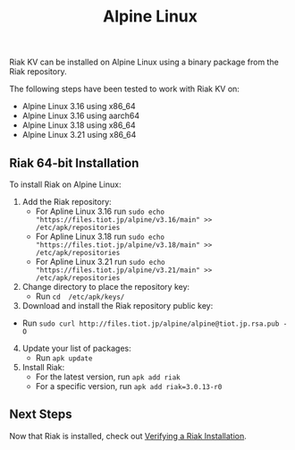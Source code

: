 ﻿---
title_supertext: "Installing on"
title: "Alpine Linux"
description: "installing Riak on Alpine Linux"
project: "riak_kv"
project_version: "3.0.13"
lastmod: 2023-02-04T00:00:00-00:00
sitemap:
  priority: 0.2
menu:
  riak_kv-3.0.13:
    name: "Alpine Linux"
    identifier: "installing_alpine_linux"
    weight: 301
    parent: "installing"
since: 3.0.9
version_history:
  in: "3.0.9+"
toc: true
aliases:
  - /riak/3.0.13/ops/building/installing/installing-on-alpine-linux
  - /riak/kv/3.0.13/ops/building/installing/installing-on-alpine-linux
  - /riak/3.0.13/installing/alpine-linux/
  - /riak/kv/3.0.13/installing/alpine-linux/
---

[security index]: {{<baseurl>}}riak/kv/3.0.13/using/security/
[install source erlang]: {{<baseurl>}}riak/kv/3.0.13/setup/installing/source/erlang
[install verify]: {{<baseurl>}}riak/kv/3.0.13/setup/installing/verify

Riak KV can be installed on Alpine Linux using a binary
package from the Riak repository.

The following steps have been tested to work with Riak KV on:

* Alpine Linux 3.16 using x86_64
* Alpine Linux 3.16 using aarch64
* Alpine Linux 3.18 using x86_64
* Alpine Linux 3.21 using x86_64

## Riak 64-bit Installation

To install Riak on Alpine Linux:

1. Add the Riak repository:
   * For Apline Linux 3.16 run `sudo echo "https://files.tiot.jp/alpine/v3.16/main" >> /etc/apk/repositories`
   * For Apline Linux 3.18 run `sudo echo "https://files.tiot.jp/alpine/v3.18/main" >> /etc/apk/repositories`
   * For Apline Linux 3.21 run `sudo echo "https://files.tiot.jp/alpine/v3.21/main" >> /etc/apk/repositories`
2. Change directory to place the repository key:
   * Run `cd  /etc/apk/keys/`
3.  Download and install the Riak repository public key:
   * Run `sudo curl http://files.tiot.jp/alpine/alpine@tiot.jp.rsa.pub -O`
4. Update your list of packages:
   * Run `apk update`
5. Install Riak:
   * For the latest version, run `apk add riak`
   * For a specific version, run `apk add riak=3.0.13-r0`

## Next Steps

Now that Riak is installed, check out [Verifying a Riak Installation][install verify].
